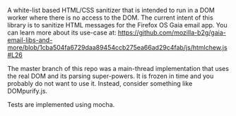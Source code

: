A white-list based HTML/CSS sanitizer that is intended to run in a DOM worker where there is no access to the DOM.  The current intent of this library is to sanitize HTML messages for the Firefox OS Gaia email app.  You can learn more about its use-case at: https://github.com/mozilla-b2g/gaia-email-libs-and-more/blob/1cba504fa6729daa89454ccb275ea66ad29c4fab/js/htmlchew.js#L26

The master branch of this repo was a main-thread implementation that uses the real DOM and its parsing super-powers.  It is frozen in time and you probably do not want to use it.  Instead, consider something like DOMpurify.js.

Tests are implemented using mocha.
